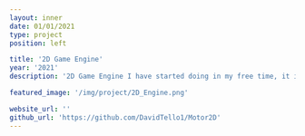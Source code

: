 ```yaml
---
layout: inner
date: 01/01/2021
type: project
position: left

title: '2D Game Engine'
year: '2021'
description: '2D Game Engine I have started doing in my free time, it is still work in progress but my main goal is to have a fast and efficient game engine and a good UI/UX.'

featured_image: '/img/project/2D_Engine.png'

website_url: ''
github_url: 'https://github.com/DavidTello1/Motor2D'
---
```

